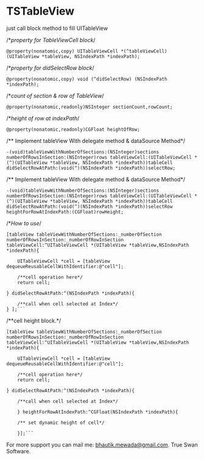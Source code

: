 TSTableView
===============

just call block method to fill UITableView

/**property for TableViewCell block*/

```@property(nonatomic,copy) UITableViewCell *(^tableViewCell)(UITableView *tableView, NSIndexPath *indexPath);```

/**property for didSelectRow block*/

```@property(nonatomic,copy) void (^didSelectRow) (NSIndexPath *indexPath);```

/**count of section & row of TableView*/

```@property(nonatomic,readonly)NSInteger sectionCount,rowCount;```

/**height of row at indexPath*/

```@property(nonatomic,readonly)CGFloat heightOfRow;```

/** Implement tableView With delegate method & dataSource Method*/

```-(void)tableViewWithNumberOfSections:(NSInteger)sections numberOfRowsInSection:(NSInteger)rows tableViewCell:(UITableViewCell *(^)(UITableView *tableView, NSIndexPath *indexPath))tableCell didSelectRowAtPath:(void(^)(NSIndexPath *indexPath))selectRow;```

/** Implement tableView With delegate method & dataSource Method*/

```-(void)tableViewWithNumberOfSections:(NSInteger)sections numberOfRowsInSection:(NSInteger)rows tableViewCell:(UITableViewCell *(^)(UITableView *tableView, NSIndexPath *indexPath))tableCell didSelectRowAtPath:(void(^)(NSIndexPath *indexPath))selectRow heightForRowAtIndexPath:(CGFloat)rowHeight;```



/**How to use*/

    [tableView tableViewWithNumberOfSections:_numberOfSection numberOfRowsInSection:_numberOfRowInSection    tableViewCell:^UITableViewCell *(UITableView *tableView,NSIndexPath *indexPath){

        UITableViewCell *cell = [tableView dequeueReusableCellWithIdentifier:@"cell"];
        
        /**cell operation here*/
        return cell;
        
    } didSelectRowAtPath:^(NSIndexPath *indexPath){
        
        /**call when cell selected at Index*/
    } ];```


/**cell height block.*/

    [tableView tableViewWithNumberOfSections:_numberOfSection numberOfRowsInSection:_numberOfRowInSection    tableViewCell:^UITableViewCell *(UITableView *tableView,NSIndexPath *indexPath){

        UITableViewCell *cell = [tableView dequeueReusableCellWithIdentifier:@"cell"];
        
        /**cell operation here*/
        return cell;
        
    } didSelectRowAtPath:^(NSIndexPath *indexPath){
        
        /**call when cell selected at Index*/
        
        } heightForRowAtIndexPath:^CGFloat(NSIndexPath *indexPath){
        
        /** set dynamic height of cell*/
        
        }];```

For more support you can mail me: bhautik.mewada@gmail.com.
True Swan Software.
